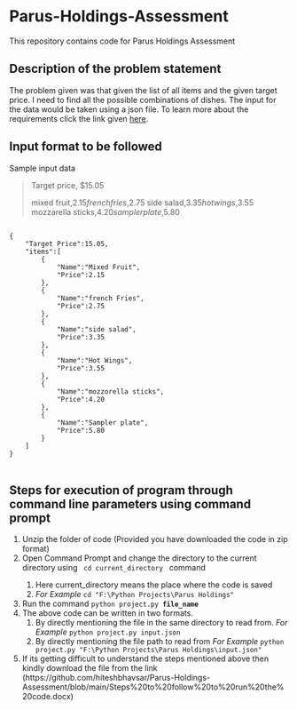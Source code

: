 # Parus-Holdings-Assessment
This repository contains code for Parus Holdings Assessment
<br>
## Description of the problem statement
The problem given was that given the list of all items and the given target price. I need to find all the possible combinations of dishes. The input for the data would be taken using a json file. To learn more about the requirements click the link given [here](https://docs.google.com/document/d/1-h-mZy5jjyC4Hu2vIaQHnW1ptOygl7ZhC0K8pWIPU7o/edit#heading=h.g4a4qafh8shy).
<br>
## Input format to be followed
Sample input data
<blockquote>
Target price, $15.05

mixed fruit,$2.15
french fries,$2.75
side salad,$3.35
hot wings,$3.55
mozzarella sticks,$4.20
sampler plate,$5.80

</blockquote>
<code>
{
	"Target Price":15.05,
	"items":[
		{
			"Name":"Mixed Fruit",
			"Price":2.15
		},
		{
			"Name":"french Fries",
			"Price":2.75
		},
		{
			"Name":"side salad",
			"Price":3.35
		},
		{
			"Name":"Hot Wings",
			"Price":3.55
		},
		{
			"Name":"mozzorella sticks",
			"Price":4.20
		},
		{
			"Name":"Sampler plate",
			"Price":5.80
		}
	]
}
</code>
<br>

## Steps for execution of program through command line parameters using command prompt
<ol>
  <li>Unzip the folder of code (Provided you have downloaded the code in zip format)</li>
  <li>Open Command Prompt and change the directory to the current directory using <code> cd current_directory </code> command</li>
  <ol>
    <li>Here current_directory means the place where the code is saved</li>
    <li> <i>For Example </i> <code>cd "F:\Python Projects\Parus Holdings"</code>
  </ol>
  <li>Run the command <code>python project.py <b>file_name</b></code></li>
  <li>The above code can be written in two formats.
  <ol>
    <li>By directly mentioning the file in the same directory to read from. <i>For Example</i> <code>python project.py input.json</code></li>
    <li> By directly mentioning the file path to read from <i>For Example</i> <code>python project.py "F:\Python Projects\Parus Holdings\input.json"</code></li>
  </ol>
	<li>If its getting difficult to understand the steps mentioned above then kindly download the file from the link (https://github.com/hiteshbhavsar/Parus-Holdings-Assessment/blob/main/Steps%20to%20follow%20to%20run%20the%20code.docx)</li>
</ol>
